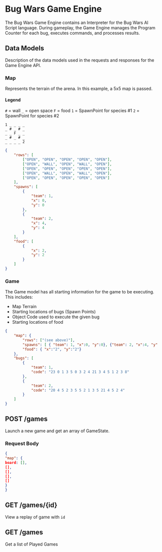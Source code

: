 # Bug Wars Game Engine
The Bug Wars Game Engine contains an Interpreter for the Bug Wars AI Script language.  During gameplay, the Game Engine manages the Program Counter for each bug, executes commands, and processes results.

## Data Models
Description of the data models used in the requests and responses for the Game Engine API.

### Map
Represents the terrain of the arena.  In this example, a 5x5 map is passed.

#### Legend
`#` = wall
`_` = open space
`F` = food
`1` = SpawnPoint for species #1
`2` = SpawnPoint for species #2

```
1 _ _ _ _
_ # _ # _
_ _ F _ _
_ # _ # _
_ _ _ _ 2
```

```json
{
    "rows": [
        ["OPEN", "OPEN", "OPEN", "OPEN", "OPEN"],
        ["OPEN", "WALL", "OPEN", "WALL", "OPEN"],
        ["OPEN", "OPEN", "OPEN", "OPEN", "OPEN"],
        ["OPEN", "WALL", "OPEN", "WALL", "OPEN"],
        ["OPEN", "OPEN", "OPEN", "OPEN", "OPEN"]
    ],
    "spawns": [
        {
            "team": 1,
            "x": 0,
            "y": 0
        },
        {
            "team": 2,
            "x": 4,
            "y": 4
        }
    ],
    "food": [
        {
            "x": 2,
            "y": 2
        }
    ]
}
```
### Game
The Game model has all starting information for the game to be executing.  This includes:
* Map Terrain
* Starting locations of bugs (Spawn Points)
* Object Code used to execute the given bug
* Starting locations of food
```json
{
    "map": {
        "rows": ["(see above)"],
        "spawns": [ { "team": 1, "x":0, "y":0}, {"team": 2, "x":4, "y":4}],
        "food": { "x":"2", "y":"2"}
    },
    "bugs": [
        {
            "team": 1,
            "code": "23 0 1 3 5 0 3 2 4 21 3 4 5 1 2 3 8"
        },
        {
            "team": 2,
            "code": "20 4 5 2 3 5 5 2 1 3 5 21 4 5 2 4"
        }
    ]
}
```

## POST /games
Launch a new game and get an array of GameState.

### Request Body
```json
{
"map": {
board: [],
[],
[],
[],
[]
}
}
```


## GET /games/{id}
View a replay of game with `id`




## GET /games
Get a list of Played Games
